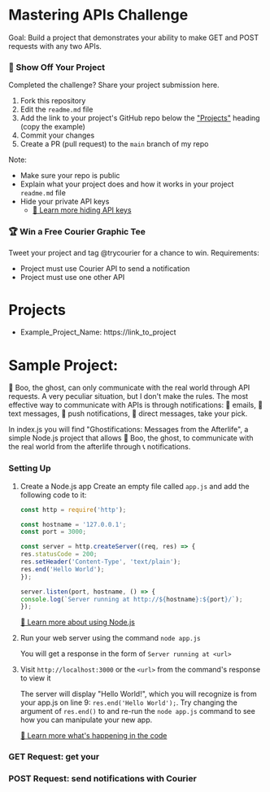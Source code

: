 # Mastering APIs Challenge

Goal: Build a project that demonstrates your ability to make GET and POST requests with any two APIs.

### 🙌 Show Off Your Project

Completed the challenge? Share your project submission here.
1. Fork this repository
2. Edit the `readme.md` file
3. Add the link to your project's GitHub repo below the ["Projects"](https://github.com/shreythecray/ghostifications/#projects) heading (copy the example)
5. Commit your changes
6. Create a PR (pull request) to the `main` branch of my repo

Note:
* Make sure your repo is public
* Explain what your project does and how it works in your project `readme.md` file
* Hide your private API keys
  * [📝 Learn more hiding API keys](https://dev.to/ptprashanttripathi/how-to-hide-api-key-in-github-repo-2ik9)

### 🏆 Win a Free Courier Graphic Tee

Tweet your project and tag @trycourier for a chance to win. Requirements:
* Project must use Courier API to send a notification
* Project must use one other API

# Projects

* Example_Project_Name: https://link_to_project

# Sample Project:

👻 Boo, the ghost, can only communicate with the real world through API requests. A very peculiar situation, but I don't make the rules. The most effective way to communicate with APIs is through notifications: 📧 emails, 💬 text messages, 📲 push notifications, 📳 direct messages, take your pick.

In index.js you will find "Ghostifications: Messages from the Afterlife", a simple Node.js project that allows 👻 Boo, the ghost, to communicate with the real world from the afterlife through 📞 notifications.

### Setting Up

1. Create a Node.js app
    Create an empty file called `app.js` and add the following code to it:
    
    ```javascript
    const http = require('http');

    const hostname = '127.0.0.1';
    const port = 3000;

    const server = http.createServer((req, res) => {
    res.statusCode = 200;
    res.setHeader('Content-Type', 'text/plain');
    res.end('Hello World');
    });

    server.listen(port, hostname, () => {
    console.log(`Server running at http://${hostname}:${port}/`);
    });
    ```

    [📝 Learn more about using Node.js](https://nodejs.org/en/docs/guides/getting-started-guide/)

2. Run your web server using the command `node app.js`

    You will get a response in the form of `Server running at <url>`

3. Visit `http://localhost:3000` or the `<url>` from the command's response to view it
    
    The server will display "Hello World!", which you will recognize is from your app.js on line 9: `res.end('Hello World');`. Try changing the argument of `res.end()` to and re-run the `node app.js` command to see how you can manipulate your new app.

    [📝 Learn more what's happening in the code](https://nodejs.dev/learn/introduction-to-nodejs)

### GET Request: get your 

### POST Request: send notifications with Courier